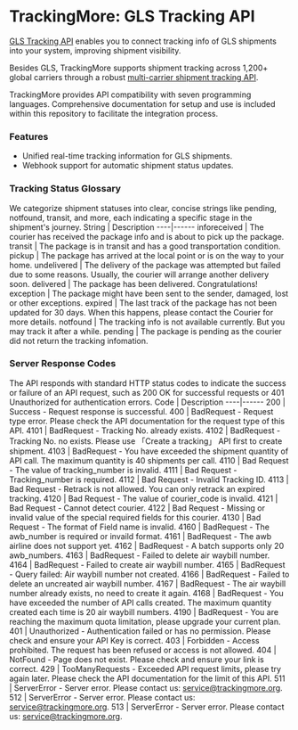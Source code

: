 # TrackingMore: GLS Tracking API
[GLS Tracking API](https://www.trackingmore.com/gls-tracking-api.html) enables you to connect tracking info of GLS shipments into your system, improving shipment visibility. 

Besides GLS, TrackingMore supports shipment tracking across 1,200+ global carriers through a robust [multi-carrier shipment tracking API](https://www.trackingmore.com/tracking-api).

TrackingMore provides API compatibility with seven programming languages. Comprehensive documentation for setup and use is included within this repository to facilitate the integration process.

### Features
   *  Unified real-time tracking information for GLS shipments.
   *  Webhook support for automatic shipment status updates.

### Tracking Status Glossary

We categorize shipment statuses into clear, concise strings like pending, notfound, transit, and more, each indicating a specific stage in the shipment's journey.
String | Description 
----|------
inforeceived | The courier has received the package info and is about to pick up the package.
transit	| The package is in transit and has a good transportation condition.
pickup	| The package has arrived at the local point or is on the way to your home.
undelivered	| The delivery of the package was attempted but failed due to some reasons. Usually, the courier will arrange another delivery soon.
delivered |	The package has been delivered. Congratulations!
exception | The package might have been sent to the sender, damaged, lost or other exceptions.
expired	| The last track of the package has not been updated for 30 days. When this happens, please contact the Courier for more details.
notfound | The tracking info is not available currently. But you may track it after a while.
pending | The package is pending as the courier did not return the tracking infomation.

### Server Response Codes
The API responds with standard HTTP status codes to indicate the success or failure of an API request, such as 200 OK for successful requests or 401 Unauthorized for authentication errors.
Code | Description
----|------
200	| Success - Request response is successful.
400	| BadRequest - Request type error. Please check the API documentation for the request type of this API.
4101 | BadRequest - Tracking No. already exists.
4102 | BadRequest - Tracking No. no exists. Please use 「Create a tracking」 API first to create shipment.
4103 | BadRequest - You have exceeded the shipment quantity of API call. The maximum quantity is 40 shipments per call.
4110 | Bad Request - The value of tracking_number is invalid.
4111 | Bad Request - Tracking_number is required.
4112 | Bad Request - Invalid Tracking ID.
4113 | Bad Request - Retrack is not allowed. You can only retrack an expired tracking.
4120 | Bad Request - The value of courier_code is invalid.
4121 | Bad Request - Cannot detect courier.
4122 | Bad Request - Missing or invalid value of the special required fields for this courier.
4130 | Bad Request - The format of Field name is invalid.
4160 | BadRequest - The awb_number is required or invaild format.
4161 | BadRequest - The awb airline does not support yet.
4162 | BadRequest - A batch supports only 20 awb_numbers.
4163 | BadRequest - Failed to delete air waybill number.
4164 | BadRequest - Failed to create air waybill number.
4165 | BadRequest - Query failed: Air waybill number not created.
4166 | BadRequest - Failed to delete an uncreated air waybill number.
4167 | BadRequest - The air waybill number already exists, no need to create it again.
4168 | BadRequest - You have exceeded the number of API calls created. The maximum quantity created each time is 20 air waybill numbers.
4190 | BadRequest - You are reaching the maximum quota limitation, please upgrade your current plan.
401 | Unauthorized - Authentication failed or has no permission. Please check and ensure your API Key is correct.
403	| Forbidden - Access prohibited. The request has been refused or access is not allowed.
404 | NotFound - Page does not exist. Please check and ensure your link is correct.
429 | TooManyRequests - Exceeded API request limits, please try again later. Please check the API documentation for the limit of this API.
511	| ServerError - Server error. Please contact us: service@trackingmore.org.
512	| ServerError - Server error. Please contact us: service@trackingmore.org.
513	| ServerError - Server error. Please contact us: service@trackingmore.org.




